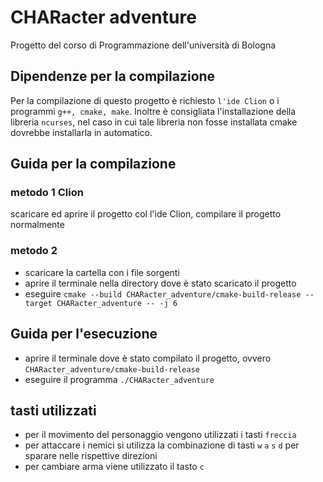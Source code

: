 # CHARacter adventure
Progetto del corso di Programmazione dell'università di Bologna

## Dipendenze per la compilazione
Per la compilazione di questo progetto è richiesto `l'ide Clion` o i programmi `g++, cmake, make`.
Inoltre è consigliata l'installazione della libreria `ncurses`, nel caso in cui tale libreria non fosse
installata cmake dovrebbe installarla in automatico.

## Guida per la compilazione
### metodo 1 Clion
scaricare ed aprire il progetto col l'ide Clion, compilare il progetto normalmente

### metodo 2
* scaricare la cartella con i file sorgenti
* aprire il terminale nella directory dove è stato scaricato il progetto
* eseguire `cmake --build CHARacter_adventure/cmake-build-release --target CHARacter_adventure -- -j 6`

## Guida per l'esecuzione
* aprire il terminale dove è stato compilato il progetto, ovvero `CHARacter_adventure/cmake-build-release`
* eseguire il programma `./CHARacter_adventure`

## tasti utilizzati
* per il movimento del personaggio vengono utilizzati i tasti `freccia`
* per attaccare i nemici si utilizza la combinazione di tasti `w` `a` `s` `d` per sparare nelle rispettive direzioni
* per cambiare arma viene utilizzato il tasto `c`

